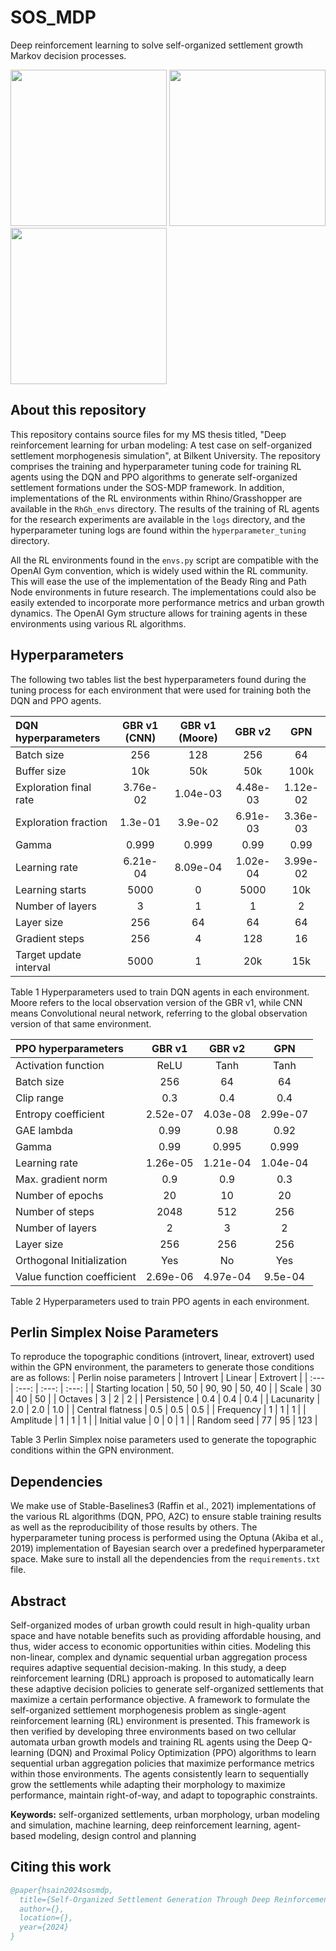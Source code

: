# SOS_MDP
 Deep reinforcement learning to solve self-organized settlement growth Markov decision processes. 
<p float="left">
  <img src="logs/gpnv0-ppo-episode-01.gif" width="250" />
  <img src="logs/gpnv0-ppo-episode-02.gif" width="250" /> 
  <img src="logs/gpnv0-ppo-episode-03.gif" width="250" />
</p>

## About this repository
This repository contains source files for my MS thesis titled, "Deep reinforcement learning for urban modeling: A test case on self-organized settlement morphogenesis simulation", at Bilkent University.
The repository comprises the training and hyperparameter tuning code for training RL agents using the DQN and PPO algorithms to generate self-organized settlement formations under the SOS-MDP framework. In addition, implementations of the RL environments within Rhino/Grasshopper are available in the `RhGh_envs` directory. The results of the training of RL agents for the research experiments are available in the `logs` directory, and the hyperparameter tuning logs are found within the `hyperparameter_tuning` directory. 

All the RL environments found in the `envs.py` script are compatible with the OpenAI Gym convention, which is widely used within the RL community. This will ease the use of the implementation of the Beady Ring and Path Node environments in future research. The implementations could also be easily extended to incorporate more performance metrics and urban growth dynamics. The OpenAI Gym structure allows for training agents in these environments using various RL algorithms. 

## Hyperparameters
The following two tables list the best hyperparameters found during the tuning process for each environment that were used for training both the DQN and PPO agents. 

| DQN hyperparameters	| GBR v1 (CNN)	| GBR v1 (Moore)	| GBR v2	| GPN |
| :---         |     :---:      |     :---:      |     :---:      |     :---:      |
| Batch size | 256 |	128 |	256 |	64 |
| Buffer size |	10k	| 50k |	50k |	100k |
| Exploration final rate |	3.76e-02 |	1.04e-03	| 4.48e-03 |	1.12e-02 |
| Exploration fraction	| 1.3e-01	| 3.9e-02	| 6.91e-03	| 3.36e-03 |
| Gamma |	0.999 |	0.999 |	0.99	| 0.99 |
| Learning rate |	6.21e-04 |	8.09e-04 |	1.02e-04 |	3.99e-02 |
| Learning starts	| 5000	| 0	| 5000	| 10k |
| Number of layers |	3 |	1 |	1 |	2 |
| Layer size |	256	| 64	| 64	| 64 |
| Gradient steps	| 256	| 4	| 128	| 16 |
| Target update interval	| 5000	| 1	| 20k	| 15k |

Table 1 Hyperparameters used to train DQN agents in each environment. Moore refers to the local observation version of the GBR v1, while CNN means Convolutional neural network, referring to the global observation version of that same environment.

| PPO hyperparameters |	GBR v1	| GBR v2	| GPN |
| :---         |     :---:      |     :---:      |     :---:      |
| Activation function	| ReLU	| Tanh	| Tanh |
| Batch size	| 256	| 64	| 64 |
| Clip range	| 0.3	| 0.4	| 0.4 |
| Entropy coefficient	| 2.52e-07	| 4.03e-08	| 2.99e-07 |
| GAE lambda	| 0.99	| 0.98	| 0.92 |
| Gamma	| 0.99	| 0.995	| 0.999 |
| Learning rate	| 1.26e-05	| 1.21e-04	| 1.04e-04 |
| Max. gradient norm	| 0.9	| 0.9	| 0.3 |
| Number of epochs	| 20	| 10	| 20 |
| Number of steps	| 2048	| 512	| 256 |
| Number of layers	| 2	| 3	| 2 |
| Layer size	| 256	| 256	| 256 |
| Orthogonal Initialization	| Yes	| No	| Yes |
| Value function coefficient	| 2.69e-06	| 4.97e-04	| 9.5e-04 |

Table 2 Hyperparameters used to train PPO agents in each environment.

## Perlin Simplex Noise Parameters 
To reproduce the topographic conditions (introvert, linear, extrovert) used within the GPN environment, the parameters to generate those conditions are as follows:
| Perlin noise parameters	| Introvert	| Linear	| Extrovert |
| :---         |     :---:      |     :---:      |     :---:      |
| Starting location	| 50, 50 |	90, 90	| 50, 40 |
| Scale	| 30	| 40	| 50 |
| Octaves	| 3	| 2	| 2 |
| Persistence	| 0.4	| 0.4	| 0.4 |
| Lacunarity	| 2.0	| 2.0	| 1.0 |
| Central flatness	| 0.5	| 0.5	| 0.5 |
| Frequency	| 1	| 1	| 1 |
| Amplitude	| 1	| 1	| 1 |
| Initial value	| 0	| 0	| 1 |
| Random seed	| 77	| 95	| 123 |

Table 3 Perlin Simplex noise parameters used to generate the topographic conditions within the GPN environment.

## Dependencies
We make use of Stable-Baselines3 (Raffin et al., 2021) implementations of the various RL algorithms (DQN, PPO, A2C) to ensure stable training results as well as the reproducibility of those results by others. The hyperparameter tuning process is performed using the Optuna (Akiba et al., 2019) implementation of Bayesian search over a predefined hyperparameter space. Make sure to install all the dependencies from the `requirements.txt` file.

## Abstract
Self-organized modes of urban growth could result in high-quality urban space and have notable benefits such as providing affordable housing, and thus, wider access to economic opportunities within cities. Modeling this non-linear, complex and dynamic sequential urban aggregation process requires adaptive sequential decision-making. In this study, a deep reinforcement learning (DRL) approach is proposed to automatically learn these adaptive decision policies to generate self-organized settlements that maximize a certain performance objective. A framework to formulate the self-organized settlement morphogenesis problem as single-agent reinforcement learning (RL) environment is presented. This framework is then verified by developing three environments based on two cellular automata urban growth models and training RL agents using the Deep Q-learning (DQN) and Proximal Policy Optimization (PPO) algorithms to learn sequential urban aggregation policies that maximize performance metrics within those environments. The agents consistently learn to sequentially grow the settlements while adapting their morphology to maximize performance, maintain right-of-way, and adapt to topographic constraints. 

**Keywords:** self-organized settlements, urban morphology, urban modeling and simulation, machine learning, deep reinforcement learning, agent-based modeling, design control and planning

## Citing this work
```bibtex
@paper{hsain2024sosmdp,
  title={Self-Organized Settlement Generation Through Deep Reinforcement Learning},
  author={},
  location={},
  year={2024}
}
```
